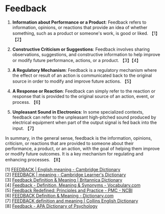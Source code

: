 # Feedback

1. **Information about Performance or a Product**: Feedback refers to information, opinions, or reactions that provide an idea of whether something, such as a product or someone's work, is good or liked. 【1】【2】

2. **Constructive Criticism or Suggestions**: Feedback involves sharing observations, suggestions, and constructive information to help improve or modify future performance, actions, or a product. 【3】【4】

3. **A Regulatory Mechanism**: Feedback is a regulatory mechanism where the effect or result of an action is communicated back to the original source in order to modify and improve future actions. 【5】

4. **A Response or Reaction**: Feedback can simply refer to the reaction or response that is provided to the original source of an action, event, or process. 【6】

5. **Unpleasant Sound in Electronics**: In some specialized contexts, feedback can refer to the unpleasant high-pitched sound produced by electrical equipment when part of the output signal is fed back into the input. 【7】

In summary, in the general sense, feedback is the information, opinions, criticism, or reactions that are provided to someone about their performance, a product, or an action, with the goal of helping them improve or modify future outcomes. It is a key mechanism for regulating and enhancing processes. 【8】

[1] [FEEDBACK | English meaning - Cambridge Dictionary](https://dictionary.cambridge.org/dictionary/english/feedback)  
[2] [FEEDBACK | meaning - Cambridge Learner's Dictionary](https://dictionary.cambridge.org/dictionary/learner-english/feedback)  
[3] [Feedback Definition & Meaning | Britannica Dictionary](https://www.britannica.com/dictionary/feedback)  
[4] [Feedback - Definition, Meaning & Synonyms - Vocabulary.com](https://www.vocabulary.com/dictionary/feedback)  
[5] [Feedback Redefined: Principles and Practice - PMC - NCBI](https://www.ncbi.nlm.nih.gov/pmc/articles/PMC6502935/)  
[6] [FEEDBACK Definition & Meaning - Dictionary.com](https://www.dictionary.com/browse/feedback)  
[7] [FEEDBACK definition and meaning | Collins English Dictionary](https://www.collinsdictionary.com/dictionary/english/feedback)  
[8] [Feedback - APA Dictionary of Psychology](https://dictionary.apa.org/feedback)
